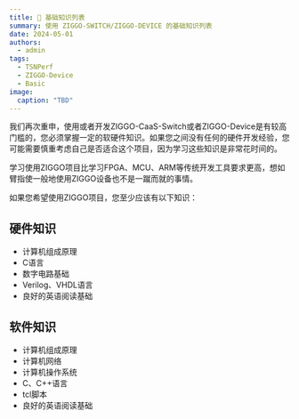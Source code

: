 ```yaml
---
title: 🧠 基础知识列表
summary: 使用 ZIGGO-SWITCH/ZIGGO-DEVICE 的基础知识列表
date: 2024-05-01
authors:
  - admin
tags:
  - TSNPerf
  - ZIGGO-Device
  - Basic
image:
  caption: "TBD"
---
```


我们再次重申，使用或者开发ZIGGO-CaaS-Switch或者ZIGGO-Device是有较高门槛的，您必须掌握一定的软硬件知识。如果您之间没有任何的硬件开发经验，您可能需要慎重考虑自己是否适合这个项目，因为学习这些知识是非常花时间的。

学习使用ZIGGO项目比学习FPGA、MCU、ARM等传统开发工具要求更高，想如臂指使一般地使用ZIGGO设备也不是一蹴而就的事情。

如果您希望使用ZIGGO项目，您至少应该有以下知识：

## 硬件知识

* 计算机组成原理
* C语言
* 数字电路基础
* Verilog、VHDL语言
* 良好的英语阅读基础

## 软件知识

* 计算机组成原理
* 计算机网络
* 计算机操作系统
* C、C++语言
* tcl脚本
* 良好的英语阅读基础